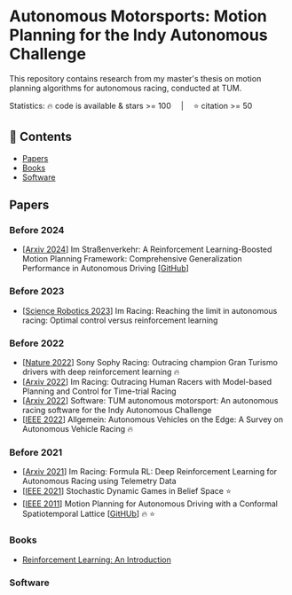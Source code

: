 # Autonomous Motorsports: Motion Planning for the Indy Autonomous Challenge
This repository contains research from my master's thesis on motion planning algorithms for autonomous racing, conducted at TUM.

Statistics: :fire: code is available & stars >= 100 &emsp;|&emsp; :star: citation >= 50

## 📑 Contents
- [Papers](#Papers)
- [Books](#Books)
- [Software](#Software)

<a id="Papers"></a>
## Papers

### Before 2024
- [[Arxiv 2024](https://arxiv.org/pdf/2402.01465.pdf)] Im Straßenverkehr: A Reinforcement Learning-Boosted Motion Planning Framework: Comprehensive Generalization Performance in Autonomous Driving [[GitHub](https://github.com/TUM-AVS/Frenetix-RL)]


### Before 2023
- [[Science Robotics 2023](https://arxiv.org/pdf/2310.10943.pdf)] Im Racing: Reaching the limit in autonomous racing: Optimal control versus reinforcement learning


### Before 2022
- [[Nature 2022](https://www.nature.com/articles/s41586-021-04357-7)] Sony Sophy Racing: Outracing champion Gran Turismo drivers with deep reinforcement learning :fire:
- [[Arxiv 2022](https://arxiv.org/pdf/2211.09378.pdf)] Im Racing: Outracing Human Racers with Model-based Planning and Control for Time-trial Racing
- [[Arxiv 2022](https://arxiv.org/ftp/arxiv/papers/2205/2205.15979.pdf)] Software: TUM autonomous motorsport: An autonomous racing software for the Indy Autonomous Challenge
- [[IEEE 2022](https://arxiv.org/pdf/2202.07008.pdf)] Allgemein: Autonomous Vehicles on the Edge: A Survey on Autonomous Vehicle Racing :fire:


### Before 2021
- [[Arxiv 2021](https://arxiv.org/pdf/2104.11106.pdf)] Im Racing: Formula RL: Deep Reinforcement Learning for Autonomous Racing using Telemetry Data
- [[IEEE 2021](https://arxiv.org/pdf/1909.06963)] Stochastic Dynamic Games in Belief Space :star:
- [[IEEE 2011](https://www.ri.cmu.edu/pub_files/2011/5/20100914_icra2011-mcnaughton.pdf)] Motion Planning for Autonomous Driving with a Conformal Spatiotemporal Lattice [[GitHUb](https://github.com/KumarRobotics/conformal_lattice_planner?tab=readme-ov-file)] :fire: :star:



<a id="Books"></a>
### Books
- [Reinforcement Learning: An Introduction](https://web.stanford.edu/class/psych209/Readings/SuttonBartoIPRLBook2ndEd.pdf)


<a id="Software"></a>
### Software

